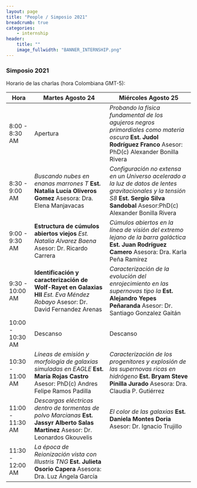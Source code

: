 ```yaml
---
layout: page
title: "People / Simposio 2021"
breadcrumb: true
categories:
    - internship
header:
    title: ""
    image_fullwidth: "BANNER_INTERNSHIP.png"
---
```



<!--more-->


### Simposio 2021


Horario de las charlas (hora Colombiana GMT-5): 


| Hora |    Martes Agosto 24 | Miércoles Agosto 25 |
| ----- | ------- | ------- |
|8:00 - 8:30 AM |  Apertura  |  *Probando la física fundamental de los agujeros negros primordiales como materia oscura* **Est. Judol Rodríguez Franco** Asesor: PhD(c) Alexander Bonilla Rivera |
| 8:30 - 9:00 AM |  *Buscando nubes en enanas marrones T* **Est. Natalia Lucía Oliveros Gomez** Asesora: Dra. Elena Manjavacas |  *Configuración no extensa en un Universo acelerado a la luz de datos de lentes gravitacionales y la tensión S8* **Est. Sergio Silva Sandobal** Asesor:PhD(c) Alexander Bonilla Rivera|
| 9:00 - 9:30 AM | **Estructura de cúmulos abiertos viejos** *Est. Natalia Alvarez Baena* Asesor: Dr. Ricardo Carrera  |  *Cúmulos abiertos en la línea de visión del extremo lejano de la barra galáctica* **Est. Juan Rodríguez Camero** Asesora: Dra. Karla Peña Ramírez |
| 9:30 - 10:00 AM | **Identificación y caracterización de Wolf-Rayet en Galaxias HII** *Est. Eva Méndez Robayo* Asesor: Dr. David Fernandez Arenas | *Caracterización de la evolución del enrojecimiento en las supernovas tipo Ia* **Est. Alejandro Yepes Peñaranda** Asesor: Dr. Santiago Gonzalez Gaitán |
| 10:00 - 10:30 AM |    Descanso    |   Descanso |
| 10:30 - 11:00 AM |   *Líneas de emisión y morfología de galaxias simuladas en EAGLE* **Est. María Rojas Castro** Asesor: PhD(c) Andres Felipe Ramos Padilla  |  *Caracterización de los progenitores y explosión de las supernovas ricas en hidrógeno* **Est. Bryam Steve Pinilla Jurado** Asesora: Dra. Claudia P. Gutiérrez |
| 11:00 - 11:30 AM |   *Descargas eléctricas dentro de tormentas de polvo Marcianas* **Est. Jassyr Alberto Salas Martinez** Asesor: Dr. Leonardos Gkouvelis  |  *El color de las galaxias*  **Est. Daniela Montes Doria** Asesor: Dr. Ignacio Trujillo | 
| 11:30 - 12:00 AM |   *La época de Reionización vista con Illustris TNG* **Est. Julieta Osorio Capera** Asesora: Dra. Luz Ángela García |  |


